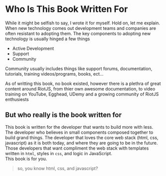 # Who Is This Book Written For

While it might be selfish to say, I wrote it for myself.  Hold on, let me explain.  When new technology comes out development teams and companies are often resistant to adopting them.  The key components to adopting new technology is usually hinged a few things

- Active Development
- Support
- Community

Community usually includes things like support forums, documentation, tutorials, training videos/programs, books, ect...

As of writting this book, no book existed, however there is a plethra of great content around RiotJS, from thier own awesome documentation, to video training on YouTube, Egghead, UDemy and a growing community of RiotJS enthusiests 


## But who really is the book written for

This book is written for the developer that wants to build more with less.  The developer who believes in small components composed together to build grand things. The developer that loves the core web stack (html, css, javascript) as it is both today, and where they are going to be in the future.  Those developers that want compliment the web stack with templates written in `html`, styles in `css`, and logic in JavaScript.  
This book is for you.

> so, you know html, css, and javascript?
 